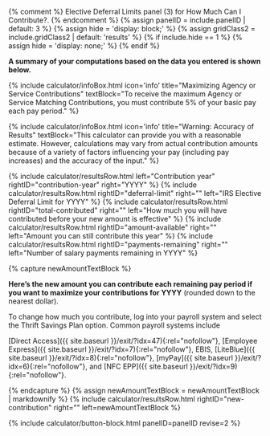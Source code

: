 {% comment %}
Elective Deferral Limits panel (3) for How Much Can I Contribute?.
{% endcomment %}
{% assign panelID = include.panelID | default: 3 %}
{% assign hide = 'display: block;' %}
{% assign gridClass2 = include.gridClass2 | default: 'results' %}
{% if include.hide == 1 %} {% assign hide = 'display: none;' %} {% endif %}

<div id="panel-{{ panelID }}" class="calculator-panel" style="{{ hide }}" markdown="1">

**A summary of your computations based on the data you entered is shown below.**

{% include calculator/infoBox.html icon='info'
    title="Maximizing Agency or Service Contributions"
    textBlock="To receive the maximum Agency or Service Matching Contributions, you must contribute 5% of your basic pay each pay period."
%}

{% include calculator/infoBox.html icon='info'
    title="Warning: Accuracy of Results"
    textBlock="This calculator can provide you with a reasonable estimate. However, calculations may vary from actual contribution amounts because of a variety of factors influencing your pay (including pay increases) and the accuracy of the input."
%}


<div class="results-grid-frame" markdown="1">
{% include calculator/resultsRow.html left="Contribution year"
                                      rightID="contribution-year" right="<span class='year-choosen'>YYYY</span>" %}
{% include calculator/resultsRow.html rightID="deferral-limit" right=""
  left="IRS Elective Deferral Limit for <span class='year-choosen'>YYYY</span>" %}
{% include calculator/resultsRow.html rightID="total-contributed" right=""
  left="How much you will have contributed before your new amount is effective" %}
{% include calculator/resultsRow.html rightID="amount-available" right=""
  left="Amount you can still contribute this year" %}
{% include calculator/resultsRow.html rightID="payments-remaining" right=""
  left="Number of salary payments remaining in <span class='year-choosen'>YYYY</span>" %}

{% capture newAmountTextBlock %}

**Here’s the new amount you can contribute each remaining pay period if you
want to maximize your contributions for <span class='year-choosen'>YYYY</span>**
(rounded down to the nearest dollar).

To change how much you contribute, log into your payroll system and select the Thrift Savings Plan option. Common payroll systems include

[Direct Access]({{ site.baseurl }}/exit/?idx=47){:rel="nofollow"}, [Employee Express]({{ site.baseurl }}/exit/?idx=7){:rel="nofollow"}, EBIS, [LiteBlue]({{ site.baseurl }}/exit/?idx=8){:rel="nofollow"}, [myPay]({{ site.baseurl }}/exit/?idx=6){:rel="nofollow"}, and [NFC EPP]({{ site.baseurl }}/exit/?idx=9){:rel="nofollow"}.

{% endcapture %}
{% assign newAmountTextBlock = newAmountTextBlock | markdownify %}
{% include calculator/resultsRow.html rightID="new-contribution" right="" left=newAmountTextBlock %}

  </div>

{% include calculator/button-block.html panelID=panelID revise=2 %}

</div>
